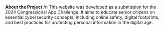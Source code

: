 **About the Project** /n
This website was developed as a submission for the 2024 Congressional App Challenge. It aims to educate senior citizens on essential cybersecurity concepts, including online safety, digital footprints, and best practices for protecting personal information in the digital age.
